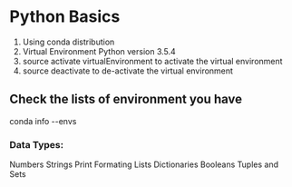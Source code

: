 # Python Basics

1. Using conda distribution
2. Virtual Environment Python version 3.5.4
3. source activate virtualEnvironment to activate the virtual environment
4. source deactivate to de-activate the virtual environment

## Check the lists of environment you have

conda info --envs

### Data Types:
Numbers
Strings
Print Formating
Lists
Dictionaries
Booleans
Tuples and Sets